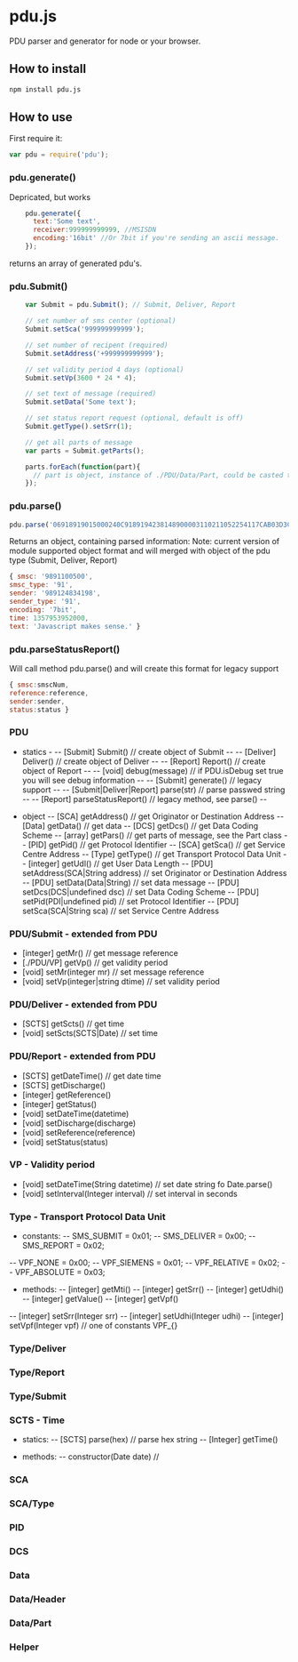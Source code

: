 # pdu.js

PDU parser and generator for node or your browser.

## How to install

```bash
npm install pdu.js
```

## How to use

First require it:
```js
var pdu = require('pdu');
```


### pdu.generate() 
Depricated, but works
```js
    pdu.generate({
      text:'Some text',
      receiver:999999999999, //MSISDN
      encoding:'16bit' //Or 7bit if you're sending an ascii message.
    });
```

returns an array of generated pdu's.

### pdu.Submit() 
```js
    var Submit = pdu.Submit(); // Submit, Deliver, Report

    // set number of sms center (optional)
    Submit.setSca('999999999999');

    // set number of recipent (required)
    Submit.setAddress('+999999999999');

    // set validity period 4 days (optional)
    Submit.setVp(3600 * 24 * 4);

    // set text of message (required)
    Submit.setData('Some text');

    // set status report request (optional, default is off)
    Submit.getType().setSrr(1);

    // get all parts of message
    var parts = Submit.getParts();

    parts.forEach(function(part){
      // part is object, instance of ./PDU/Data/Part, could be casted to string like ('' + part) or part.toString()
    });
```

### pdu.parse()
```js
pdu.parse('06918919015000240C9189194238148900003110211052254117CAB03D3C1FCBD3703AA81D5E97E7A079D93D2FBB00');
```

Returns an object, containing parsed information:
Note: current version of module supported object format and will merged with object of the pdu type (Submit, Deliver, Report) 
```js
{ smsc: '9891100500',
smsc_type: '91',
sender: '989124834198',
sender_type: '91',
encoding: '7bit',
time: 1357953952000,
text: 'Javascript makes sense.' }
```

### pdu.parseStatusReport()
Will call method pdu.parse() and will create this format for legacy support 
```js
{ smsc:smscNum,
reference:reference,
sender:sender,
status:status }
```

### PDU
- statics -
-- [Submit] Submit() // create object of Submit --
-- [Deliver] Deliver() // create object of Deliver --
-- [Report] Report() // create object of Report --
-- [void] debug(message) // if PDU.isDebug set true you will see debug information --
-- [Submit] generate() // legacy support --
-- [Submit|Deliver|Report] parse(str) // parse passwed string --
-- [Report] parseStatusReport() // legacy method, see parse() --

- object
-- [SCA] getAddress() // get Originator or Destination Address
-- [Data] getData() // get data 
-- [DCS] getDcs() // get Data Coding Scheme
-- [array] getPars() // get parts of message, see the Part class
-- [PID] getPid() // get Protoсol Identifier
-- [SCA] getSca() // get Service Centre Address
-- [Type] getType() // get Transport Protocol Data Unit
-- [integer] getUdl() // get User Data Length
-- [PDU] setAddress(SCA|String address) // set Originator or Destination Address
-- [PDU] setData(Data|String) // set data message
-- [PDU] setDcs(DCS|undefined dsc) // set Data Coding Scheme
-- [PDU] setPid(PDI|undefined pid) // set Protoсol Identifier
-- [PDU] setSca(SCA|String sca) // set Service Centre Address


### PDU/Submit - extended from PDU
- [integer] getMr() // get message reference
- [./PDU/VP] getVp() // get validity period
- [void] setMr(integer mr) // set message reference
- [void] setVp(integer|string dtime) // set validity period

### PDU/Deliver - extended from PDU
- [SCTS] getScts() // get time
- [void] setScts(SCTS|Date) // set time

### PDU/Report - extended from PDU
- [SCTS] getDateTime() // get date time
- [SCTS] getDischarge() 
- [integer] getReference()
- [integer] getStatus()
- [void] setDateTime(datetime)
- [void] setDischarge(discharge)
- [void] setReference(reference)
- [void] setStatus(status)

### VP - Validity period
- [void] setDateTime(String datetime) // set date string fo Date.parse()
- [void] setInterval(Integer interval) // set interval in seconds

### Type - Transport Protocol Data Unit

- constants:
-- SMS_SUBMIT   = 0x01;
-- SMS_DELIVER  = 0x00;
-- SMS_REPORT   = 0x02;

-- VPF_NONE     = 0x00;
-- VPF_SIEMENS  = 0x01;
-- VPF_RELATIVE = 0x02;
-- VPF_ABSOLUTE = 0x03;

- methods:
-- [integer] getMti()
-- [integer] getSrr()
-- [integer] getUdhi()
-- [integer] getValue()
-- [integer] getVpf()

-- [integer] setSrr(Integer srr)
-- [integer] setUdhi(Integer udhi)
-- [integer] setVpf(Integer vpf) // one of constants VPF_{}

### Type/Deliver
### Type/Report
### Type/Submit

### SCTS - Time
- statics:
-- [SCTS] parse(hex) // parse hex string
-- [Integer] getTime()

- methods:
-- constructor(Date date) // 

### SCA 
### SCA/Type
### PID 
### DCS
### Data
### Data/Header
### Data/Part
### Helper